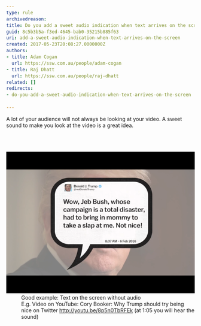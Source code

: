 ```yaml
---
type: rule
archivedreason: 
title: Do you add a sweet audio indication when text arrives on the screen?
guid: 8c5b3b5a-f3ed-4645-bab0-35215b885f63
uri: add-a-sweet-audio-indication-when-text-arrives-on-the-screen
created: 2017-05-23T20:08:27.0000000Z
authors:
- title: Adam Cogan
  url: https://ssw.com.au/people/adam-cogan
- title: Raj Dhatt
  url: https://ssw.com.au/people/raj-dhatt
related: []
redirects:
- do-you-add-a-sweet-audio-indication-when-text-arrives-on-the-screen

---
```



<p>A lot of your audience will not always be looking at your video. A sweet sound to make you look at the video is a great idea.​<br></p>
<br><excerpt class='endintro'></excerpt><br>
<dl class="goodImage"><dt> 
      ​<img src="video-trump-sound.png" alt="video-trump-sound.png" />​</dt><dd>Good example: Text on the screen without audio 
      <br>E.g. Video on YouTube: Cory Booker: Why Trump should try being nice on Twitter <a href="http://youtu.be/8p5n0TbRFEk">http://youtu.be/8p5n0TbRFEk</a> (at 1:05 you will hear the sound​)<br></dd> ​ </dl>


